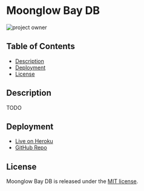 # Moonglow Bay DB

![project owner](https://img.shields.io/badge/owner-Connerjm-blueviolet)

## Table of Contents

- [Description](#description)
- [Deployment](#deployment)
- [License](#license)

## Description

TODO

## Deployment

- [Live on Heroku](/#)
- [GitHub Repo](/#)

## License

Moonglow Bay DB is released under the [MIT license](https://www.opensource.org/licenses/mit).
